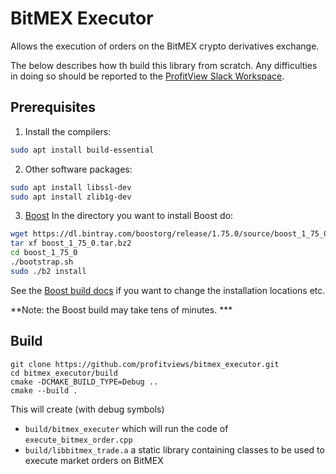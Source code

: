 # BitMEX Executor

Allows the execution of orders on the BitMEX crypto derivatives exchange.

The below describes how th build this library from scratch.  Any difficulties in doing so should be reported to the [ProfitView Slack Workspace](https://join.slack.com/t/profitviewers/shared_invite/zt-kim8mx07-WfKoRWyZmOcQq~WZizoaIA).

## Prerequisites

1. Install the compilers: 
```bash
sudo apt install build-essential
```
2. Other software packages: 
```bash
sudo apt install libssl-dev 
sudo apt install zlib1g-dev
```
3. [Boost](https://www.boost.org/doc/libs/1_75_0/)
In the directory you want to install Boost do:
```bash
wget https://dl.bintray.com/boostorg/release/1.75.0/source/boost_1_75_0.tar.bz2
tar xf boost_1_75_0.tar.bz2
cd boost_1_75_0
./bootstrap.sh
sudo ./b2 install
```
See the [Boost build docs](https://www.boost.org/doc/libs/1_75_0/more/getting_started/unix-variants.html#easy-build-and-install) if you want to change the installation locations etc.

**Note: the Boost build may take tens of minutes. ***
   
## Build

```
git clone https://github.com/profitviews/bitmex_executor.git
cd bitmex_executor/build
cmake -DCMAKE_BUILD_TYPE=Debug ..
cmake --build .
```

This will create (with debug symbols)
* `build/bitmex_executer` which will run the code of `execute_bitmex_order.cpp`
* `build/libbitmex_trade.a` a static library containing classes to be used to execute market orders on BitMEX
 

